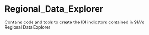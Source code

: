 # Regional_Data_Explorer
Contains code and tools to create the IDI indicators contained in SIA's Regional Data Explorer
